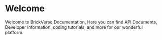 # Welcome

Welcome to BrickVerse Documentation, Here you can find API Documents, Developer Information, coding tutorials, and more for our wonderful platform.

